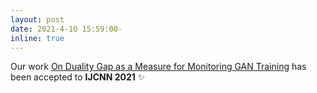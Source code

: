 ```yaml
---
layout: post
date: 2021-4-10 15:59:00-
inline: true
---
```


Our work [On Duality Gap as a Measure for Monitoring GAN Training]({{site.baseurl}}/assets/pdf/pert_dg.pdf) has been accepted to **IJCNN 2021** :sparkles: